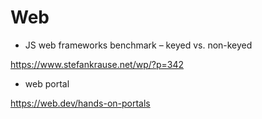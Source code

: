 # Web

- JS web frameworks benchmark – keyed vs. non-keyed

https://www.stefankrause.net/wp/?p=342

- web portal

https://web.dev/hands-on-portals

